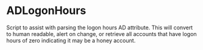 # ADLogonHours
Script to assist with parsing the logon hours AD attribute. This will convert to human readable, alert on change, or retrieve all accounts that have logon hours of zero indicating it may be a honey account.

